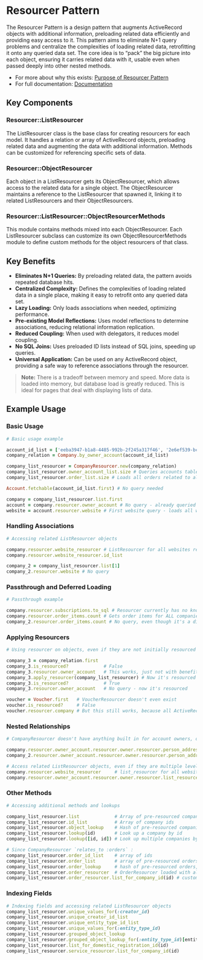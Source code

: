 # Resourcer Pattern

The Resourcer Pattern is a design pattern that augments ActiveRecord objects with additional information, preloading related data efficiently and providing easy access to it. This pattern aims to eliminate N+1 query problems and centralize the complexities of loading related data, retrofitting it onto any queried data set. The core idea is to “pack” the big picture into each object, ensuring it carries related data with it, usable even when passed deeply into other nested methods.

- For more about why this exists: [Purpose of Resourcer Pattern](libe/resourcer/documentation/purpose.md)
- For full documentation: [Documentation](libe/resourcer/documentation/documentation.md)

## Key Components

### Resourcer::ListResourcer

The ListResourcer class is the base class for creating resourcers for each model. It handles a relation or array of ActiveRecord objects, preloading related data and augmenting the data with additional information. Methods can be customized for referencing specific sets of data.

### Resourcer::ObjectResourcer

Each object in a ListResourcer gets its ObjectResourcer, which allows access to the related data for a single object. The ObjectResourcer maintains a reference to the ListResourcer that spawned it, linking it to related ListResourcers and their ObjectResourcers.

### Resourcer::ListResourcer::ObjectResourcerMethods

This module contains methods mixed into each ObjectResourcer. Each ListResourcer subclass can customize its own ObjectResourcerMethods module to define custom methods for the object resourcers of that class.

## Key Benefits

- **Eliminates N+1 Queries:** By preloading related data, the pattern avoids repeated database hits.
- **Centralized Complexity:** Defines the complexities of loading related data in a single place, making it easy to retrofit onto any queried data set.
- **Lazy Loading:** Only loads associations when needed, optimizing performance.
- **Pre-existing Model Reflections:** Uses model reflections to determine associations, reducing relational information replication.
- **Reduced Coupling:** When used with delegators, it reduces model coupling.
- **No SQL Joins:** Uses preloaded ID lists instead of SQL joins, speeding up queries.
- **Universal Application:** Can be used on any ActiveRecord object, providing a safe way to reference associations through the resourcer.

> **Note:** There is a tradeoff between memory and speed. More data is loaded into memory, but database load is greatly reduced. This is ideal for pages that deal with displaying lists of data.

## Example Usage

### Basic Usage

```ruby
# Basic usage example

account_id_list = ['eeba3947-b1a8-4485-992b-2f245a317f46', '2e6ef539-bcd3-47c2-8316-ce8ecbe2defc']
company_relation = Company.by_owner_account(account_id_list)

company_list_resourcer = CompanyResourcer.new(company_relation)
company_list_resourcer.owner_account_list.size # Queries accounts table and resources all objects
company_list_resourcer.order_list.size # Loads all orders related to all companies

Account.fetchable(account_id_list.first) # No query needed

company = company_list_resourcer.list.first
account = company.resourcer.owner_account # No query - already queried for owner_account_list.size
website = account.resourcer.website # First website query - loads all websites related to all companies
```

### Handling Associations

```ruby
# Accessing related ListResourcer objects

company.resourcer.website_resourcer # ListResourcer for all websites related to all companies
company.resourcer.website_resourcer.id_list

company_2 = company_list_resourcer.list[1]
company_2.resourcer.website # No query
```

### Passthrough and Deferred Loading

```ruby
# Passthrough example

company.resourcer.subscriptions.to_sql # Resourcer currently has no knowledge of subscriptions, so it passes through
company.resourcer.order_items.count # Gets order items for ALL companies and retrieves result
company_2.resourcer.order_items.count # No query, even though it's a different company
```

### Applying Resourcers

```ruby
# Using resourcer on objects, even if they are not initially resourced

company_3 = company_relation.first
company_3.is_resourced?             # False
company_3.resourcer.owner_account   # This works, just not with benefits of a resourcer. Just a passthrough
company_3.apply_resourcer(company_list_resourcer) # Now it's resourced
company_3.is_resourced?             # True
company_3.resourcer.owner_account   # No query - now it's resourced

voucher = Voucher.first   # VoucherResourcer doesn't even exist
voucher.is_resourced?     # False
voucher.resourcer.company # But this still works, because all ActiveRecord objects are given a default passthrough resourcer
```

### Nested Relationships
```ruby
# CompanyResourcer doesn't have anything built in for account owners, or their contact info, but...

company.resourcer.owner_account.resourcer.owner.resourcer.person_addresses.first # Loads everything once
company_2.resourcer.owner_account.resourcer.owner.resourcer.person_addresses.first # No query!

# Access related ListResourcer objects, even if they are multiple levels away
company.resourcer.website_resourcer     # list_resourcer for all websites related to all companies
company.resourcer.owner_account.resourcer.owner.resourcer.list_resourcer.id_list
```

### Other Methods
```ruby
# Accessing additional methods and lookups

company_list_resourcer.list             # Array of pre-resourced companies
company_list_resourcer.id_list          # Array of company ids
company_list_resourcer.object_lookup    # Hash of pre-resourced companies, indexed by their primary key
company_list_resourcer.lookup(id)       # Look up a company by id
company_list_resourcer.lookup([id, id]) # Look up multiple companies by id

# Since CompanyResourcer `relates_to :orders` :
company_list_resourcer.order_id_list    # array of ids
company_list_resourcer.order_list       # array of pre-resourced orders
company_list_resourcer.order_lookup     # hash of pre-resourced orders, indexed by their primary key
company_list_resourcer.order_resourcer  # OrderResourcer loaded with all orders related to the set of companies
company_list_resourcer.order_resourcer.list_for_company_id(id) # custom method defined on OrderResourcer
```

### Indexing Fields
```ruby
# Indexing fields and accessing related ListResourcer objects
company_list_resourcer.unique_values_for(:creator_id)
company_list_resourcer.unique_creator_id_list                                   # same as above
company_list_resourcer.unique_entity_type_id_list                               # FAILS - entity_type_id is not pre indexed via `indexed_by` or `relates_to` in CompanyResourcer
company_list_resourcer.unique_values_for(:entity_type_id)                       # this still works - index is built on the fly
company_list_resourcer.grouped_object_lookup                                    # hash of all companies, grouped by indexed_fields
company_list_resourcer.grouped_object_lookup_for(:entity_type_id)[entity_type]  # all companies matching entity_type
company_list_resourcer.list_for_domestic_registration_id(id)
company_list_resourcer.service_resourcer.list_for_company_id(id)
```